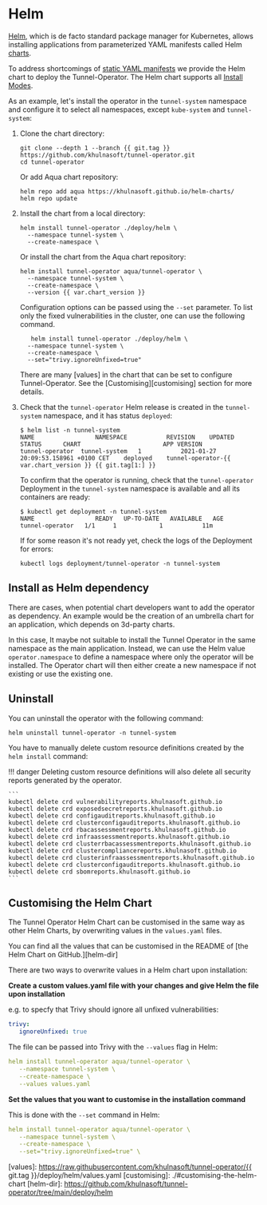 # Helm

[Helm], which is de facto standard package manager for Kubernetes, allows installing applications from parameterized
YAML manifests called Helm [charts].

To address shortcomings of [static YAML manifests](./kubectl.md) we provide the Helm chart to deploy the Tunnel-Operator.
The Helm chart supports all [Install Modes](./configuration.md#install-modes).

As an example, let's install the operator in the `tunnel-system` namespace and configure it to select all namespaces,
except `kube-system` and `tunnel-system`:

1. Clone the chart directory:
   ```
   git clone --depth 1 --branch {{ git.tag }} https://github.com/khulnasoft/tunnel-operator.git
   cd tunnel-operator
   ```
   Or add Aqua chart repository:
   ```
   helm repo add aqua https://khulnasoft.github.io/helm-charts/
   helm repo update
   ```
2. Install the chart from a local directory:
   ```
   helm install tunnel-operator ./deploy/helm \
     --namespace tunnel-system \
     --create-namespace \
   ```
   Or install the chart from the Aqua chart repository:
   ```
   helm install tunnel-operator aqua/tunnel-operator \
     --namespace tunnel-system \
     --create-namespace \
     --version {{ var.chart_version }}
   ```

   Configuration options can be passed using the `--set` parameter. To list only the fixed vulnerabilities in the cluster, one can use the following command.
   ```
      helm install tunnel-operator ./deploy/helm \
     --namespace tunnel-system \
     --create-namespace \
     --set="trivy.ignoreUnfixed=true"
   ```
   
   There are many [values] in the chart that can be set to configure Tunnel-Operator. See the [Customising][customising] section for more details.
4. Check that the `tunnel-operator` Helm release is created in the `tunnel-system` namespace, and it has status
   `deployed`:
   ```console
   $ helm list -n tunnel-system
   NAME              	NAMESPACE         	REVISION	UPDATED                             	STATUS  	CHART                   	APP VERSION
   tunnel-operator	tunnel-system	1       	2021-01-27 20:09:53.158961 +0100 CET	deployed	tunnel-operator-{{ var.chart_version }}	{{ git.tag[1:] }}
   ```
   To confirm that the operator is running, check that the `tunnel-operator` Deployment in the `tunnel-system`
   namespace is available and all its containers are ready:
   ```console
   $ kubectl get deployment -n tunnel-system
   NAME                 READY   UP-TO-DATE   AVAILABLE   AGE
   tunnel-operator   1/1     1            1           11m
   ```
   If for some reason it's not ready yet, check the logs of the Deployment for errors:
   ```
   kubectl logs deployment/tunnel-operator -n tunnel-system
   ```

## Install as Helm dependency

There are cases, when potential chart developers want to add the operator as dependency. An example would be the creation of an umbrella chart for an application, which depends on 3d-party charts.

In this case, It maybe not suitable to install the Tunnel Operator in the same namespace as the main application. Instead, we can use the Helm value `operator.namespace` to define a namespace where only the operator will be installed. The Operator chart will then either create a new namespace if not existing or use the existing one.

## Uninstall

You can uninstall the operator with the following command:

```
helm uninstall tunnel-operator -n tunnel-system
```

You have to manually delete custom resource definitions created by the `helm install` command:

!!! danger
    Deleting custom resource definitions will also delete all security reports generated by the operator.

    ```
    kubectl delete crd vulnerabilityreports.khulnasoft.github.io
    kubectl delete crd exposedsecretreports.khulnasoft.github.io
    kubectl delete crd configauditreports.khulnasoft.github.io
    kubectl delete crd clusterconfigauditreports.khulnasoft.github.io
    kubectl delete crd rbacassessmentreports.khulnasoft.github.io
    kubectl delete crd infraassessmentreports.khulnasoft.github.io
    kubectl delete crd clusterrbacassessmentreports.khulnasoft.github.io
    kubectl delete crd clustercompliancereports.khulnasoft.github.io
    kubectl delete crd clusterinfraassessmentreports.khulnasoft.github.io
    kubectl delete crd clusterconfigauditreports.khulnasoft.github.io
    kubectl delete crd sbomreports.khulnasoft.github.io
    ```

## Customising the Helm Chart

The Tunnel Operator Helm Chart can be customised in the same way as other Helm Charts, by overwriting values in the `values.yaml` files.

You can find all the values that can be customised in the README of [the Helm Chart on GitHub.][helm-dir]

There are two ways to overwrite values in a Helm chart upon installation:

**Create a custom values.yaml file with your changes and give Helm the file upon installation**

   e.g. to specfy that Trivy should ignore all unfixed vulnerabilities:
   ```yaml
   trivy:
      ignoreUnfixed: true
   ```

   The file can be passed into Trivy with the `--values` flag in Helm:

   ```yaml
   helm install tunnel-operator aqua/tunnel-operator \
      --namespace tunnel-system \
      --create-namespace \
      --values values.yaml
   ```

**Set the values that you want to customise in the installation command**

   This is done with the `--set` command in Helm:

   ```yaml
   helm install tunnel-operator aqua/tunnel-operator \
      --namespace tunnel-system \
      --create-namespace \
      --set="trivy.ignoreUnfixed=true" \
   ```

[Helm]: https://helm.sh/
[charts]: https://helm.sh/docs/topics/charts/
[values]: https://raw.githubusercontent.com/khulnasoft/tunnel-operator/{{ git.tag }}/deploy/helm/values.yaml
[customising]: ./#customising-the-helm-chart
[helm-dir]: https://github.com/khulnasoft/tunnel-operator/tree/main/deploy/helm
